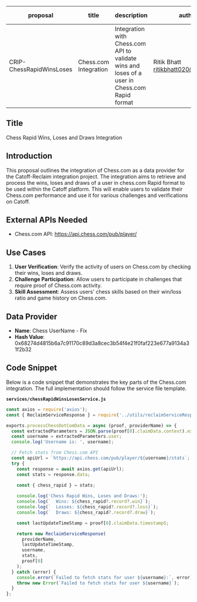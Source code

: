 | proposal | title              | description                   | author                     | discussions-to | status | type        | category | created    | requires |
|----------|--------------------|-------------------------------|----------------------------|----------------|--------|-------------|----------|------------|----------|
| CRIP-ChessRapidWinsLoses   | Chess.com Integration | Integration with Chess.com API to validate wins and loses of a user in Chess.com Rapid format | Ritik Bhatt <ritikbhatt020@gmail.com> |                | Draft  | Integration | CRIP     | 2024-06-01 |          |

## Title

Chess Rapid Wins, Loses and Draws Integration

## Introduction

This proposal outlines the integration of Chess.com as a data provider for the Catoff-Reclaim integration project. The integration aims to retrieve and process the wins, loses and draws of a user in chess.com Rapid format to be used within the Catoff platform. This will enable users to validate their Chess.com performance and use it for various challenges and verifications on Catoff.

## External APIs Needed

- Chess.com API: https://api.chess.com/pub/player/

## Use Cases

1. **User Verification**: Verify the activity of users on Chess.com by checking their wins, loses and draws.
2. **Challenge Participation**: Allow users to participate in challenges that require proof of Chess.com activity.
3. **Skill Assessment**: Assess users' chess skills based on their win/loss ratio and game history on Chess.com.

## Data Provider

- **Name**: Chess UserName - Fix
- **Hash Value**: 0x68274d4815b6a7c91170c89d3a8cec3b54f4e21f0faf223e677a9134a31f2b32

## Code Snippet

Below is a code snippet that demonstrates the key parts of the Chess.com integration. The full implementation should follow the service file template.

**`services/chessRapidWinsLosesService.js`**

```javascript
const axios = require('axios');
const { ReclaimServiceResponse } = require('../utils/reclaimServiceResponse');

exports.processChessDotComData = async (proof, providerName) => {
  const extractedParameters = JSON.parse(proof[0].claimData.context).extractedParameters;
  const username = extractedParameters.user;
  console.log('Username is: ', username);

  // Fetch stats from Chess.com API
  const apiUrl = `https://api.chess.com/pub/player/${username}/stats`;
  try {
    const response = await axios.get(apiUrl);
    const stats = response.data;

    const { chess_rapid } = stats;
    
    console.log('Chess Rapid Wins, Loses and Draws:');
    console.log(`  Wins: ${chess_rapid?.record?.win}`);
    console.log(`  Losses: ${chess_rapid?.record?.loss}`);
    console.log(`  Draws: ${chess_rapid?.record?.draw}`);

    const lastUpdateTimeStamp = proof[0].claimData.timestampS;

    return new ReclaimServiceResponse(
      providerName,
      lastUpdateTimeStamp,
      username,
      stats,
      proof[0]
    );
  } catch (error) {
    console.error(`Failed to fetch stats for user ${username}:`, error);
    throw new Error(`Failed to fetch stats for user ${username}`);
  }
};
